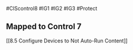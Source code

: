 #CIScontrol8 #IG1 #IG2  #IG3 #Protect 
## Mapped to Control 7
[[8.5 Configure Devices to Not Auto-Run Content]]
